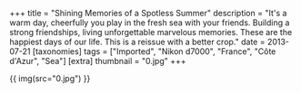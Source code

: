 +++
title = "Shining Memories of a Spotless Summer"
description = "It's a warm day, cheerfully you play in the fresh sea with your friends. Building a strong friendships, living unforgettable marvelous memories. These are the happiest days of our life.  This is a reissue with a better crop."
date = 2013-07-21
[taxonomies]
tags = ["Imported", "Nikon d7000", "France", "Côte d'Azur", "Sea"]
[extra]
thumbnail = "0.jpg"
+++

{{ img(src="0.jpg") }}
